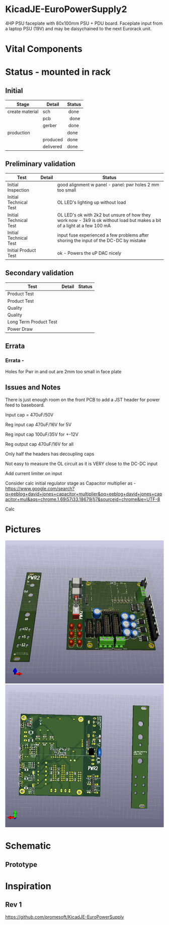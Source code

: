 # KicadJE-EuroPowerSupply2
4HP PSU faceplate with 80x100mm PSU + PDU board. Faceplate input from a laptop PSU (19V) and may be daisychained to the next Eurorack unit.

# Vital Components

# Status - mounted in rack
## Initial 
| Stage  | Detail | Status |
| ------------- | ------------- | ------------- |
| create material  | sch | done |
| | pcb |  done |
| | gerber | done |
| production  |   | done |
|  | produced | done |
|  | delivered | done |
## Preliminary validation
| Test  | Detail | Status |
| ------------- | ------------- | ------------- |
| Initial Inspection | | good alignment w panel - panel: pwr holes 2 mm too small |
| Initial Technical Test |  | OL LED's lighting up without load |
| Initial Technical Test |  | OL LED's ok with 2k2 but unsure of how they work now - 3k9 is ok without load but makes a bit of a light at a few 100 mA |
| Initial Technical Test |  | input fuse experienced a few problems after shoring the input of the DC-DC by mistake
| Initial Product Test |  | ok - Powers the uP DAC nicely|

## Secondary validation
| Test  | Detail | Status |
| ------------- | ------------- |------------- |
| Product Test |  | |
| Product Test |  | |
| Quality |  | |
| Quality | | |
| Long Term Product Test |  |  |
| Power Draw |  | 

## Errata
### Errata - 
Holes for Pwr in and out are 2mm too small in face plate

## Issues and Notes
There is just enough room on the front PCB to add a JST header for power feed to baseboard.

Input cap = 470uF/50V

Reg input cap 470uF/16V for 5V

Reg input cap 100uF/35V for +-12V

Reg output cap 470uF/16V for all

Only half the headers has decoupling caps

Not easy to measure the OL circuit as it is VERY close to the DC-DC input

Add current limiter on input

Consider calc initial regulator stage as Capacitor multiplier as - https://www.google.com/search?q=eeblog+david+jones+capacitor+multiplier&oq=eeblog+david+jones+capacitor+mul&aqs=chrome.1.69i57j33.18679j1j7&sourceid=chrome&ie=UTF-8

Calc 

# Pictures
![](KicadJE-EuroPowerSupply2_top.png)
![](KicadJE-EuroPowerSupply2_bottom.png)
# Schematic

## Prototype


# Inspiration
## Rev 1
https://github.com/promesoft/KicadJE-EuroPowerSupply
